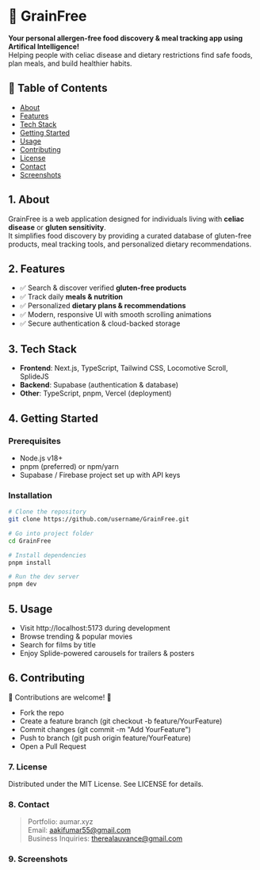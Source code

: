 # 🌾 GrainFree  

**Your personal allergen-free food discovery & meal tracking app using Artifical Intelligence!**  
Helping people with celiac disease and dietary restrictions find safe foods, plan meals, and build healthier habits.  

## 📖 Table of Contents
- [About](#about)
- [Features](#features)
- [Tech Stack](#tech-stack)
- [Getting Started](#getting-started)
- [Usage](#usage)
- [Contributing](#contributing)
- [License](#license)
- [Contact](#contact)
- [Screenshots](#screenshots)

## 1. About
GrainFree is a web application designed for individuals living with **celiac disease** or **gluten sensitivity**.  
It simplifies food discovery by providing a curated database of gluten-free products, meal tracking tools, and personalized dietary recommendations.  

## 2. Features
- ✅ Search & discover verified **gluten-free products**  
- ✅ Track daily **meals & nutrition**  
- ✅ Personalized **dietary plans & recommendations**  
- ✅ Modern, responsive UI with smooth scrolling animations  
- ✅ Secure authentication & cloud-backed storage  

## 3. Tech Stack
- **Frontend**: Next.js, TypeScript, Tailwind CSS, Locomotive Scroll, SplideJS  
- **Backend**: Supabase (authentication & database)  
- **Other**: TypeScript, pnpm, Vercel (deployment)

## 4. Getting Started

### Prerequisites
- Node.js v18+  
- pnpm (preferred) or npm/yarn  
- Supabase / Firebase project set up with API keys  

### Installation
```bash
# Clone the repository
git clone https://github.com/username/GrainFree.git

# Go into project folder
cd GrainFree

# Install dependencies
pnpm install

# Run the dev server
pnpm dev
```

## 5. Usage

- Visit http://localhost:5173 during development
- Browse trending & popular movies
- Search for films by title
- Enjoy Splide-powered carousels for trailers & posters

## 6. Contributing

👑 Contributions are welcome! 👑

- Fork the repo
- Create a feature branch (git checkout -b feature/YourFeature)
- Commit changes (git commit -m "Add YourFeature")
- Push to branch (git push origin feature/YourFeature)
- Open a Pull Request

### 7. License
Distributed under the MIT License. See LICENSE for details.

### 8. Contact
> Portfolio: aumar.xyz <br>
> Email: aakifumar55@gmail.com  <br>
> Business Inquiries: therealauvance@gmail.com

### 9. Screenshots
